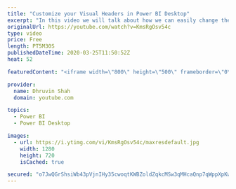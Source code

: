 ```yaml
---
title: "Customize your Visual Headers in Power BI Desktop"
excerpt: "In this video we will talk about how we can easily change the formatting of the OOTB visualization header in Power BI desktop. We can change the background, border and icon colors of the OOTB visualization.   Also, we can show and hide the following icons from the visual header in Power BI Desktop. Drill"
originalUrl: https://youtube.com/watch?v=KmsRgOsv54c
type: video
price: Free
length: PT5M30S
publishedDateTime: 2020-03-25T11:50:52Z
heat: 52

featuredContent: "<iframe width=\"800\" height=\"500\" frameborder=\"0\" src=\"https://www.youtube.com/embed/KmsRgOsv54c\" allow=\"accelerometer; autoplay; encrypted-media; gyroscope; picture-in-picture\" allowfullscreen></iframe>"

provider:
  name: Dhruvin Shah
  domain: youtube.com

topics:
  - Power BI
  - Power BI Desktop

images:
  - url: https://i.ytimg.com/vi/KmsRgOsv54c/maxresdefault.jpg
    width: 1280
    height: 720
    isCached: true

secured: "o7JwQGrShsiWb43pVjnIHy35cwoqtKWBZoldZqkcMSw3qMHcaQnp7qWppXpKwg/2CHwtiSSwlLE0SVMl78V7j43xdeBEtAM2JIDlXSFWhOSdqrPVWIRg1VSnMIt21vhYXUJQ5+V8l1yQOwxIiya7GLdgjc79ke9/J9998hcw6s3el53/dcp72HVjbadm7Z+hIFYc/I2J+ljB94cv0m94/aPrZTBmS19Btkxq41XTrxHCiTf+ZAw64uJvHftV4aPF1D5DZ6G5M7g8M2AzE6v6blCvZvgnHsNAigXeMHqs1DQdAXYW+6DU27LXh5VKj1eRYIzr6OPZ2ef5HrYIlS0cNaUHFyHutfo9J6QhB+1EZ678j6ibZXNVpZzC3b/LFwOmD6LRSyQUHdilHMPP+drYxFrln+B2bY+VGTem3NR40CY=;a5UkV0aVgSm5pdnc/8pTwQ=="
---
```


